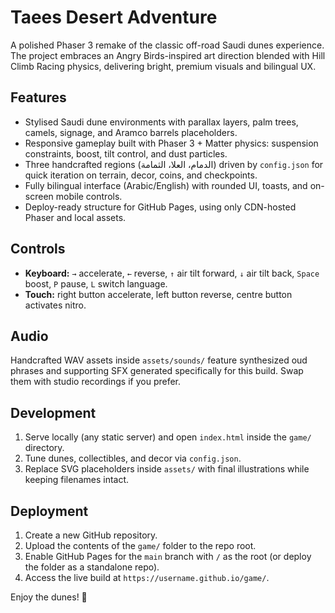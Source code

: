 # Taees Desert Adventure

A polished Phaser 3 remake of the classic off-road Saudi dunes experience. The project embraces an Angry Birds-inspired art direction blended with Hill Climb Racing physics, delivering bright, premium visuals and bilingual UX.

## Features
- Stylised Saudi dune environments with parallax layers, palm trees, camels, signage, and Aramco barrels placeholders.
- Responsive gameplay built with Phaser 3 + Matter physics: suspension constraints, boost, tilt control, and dust particles.
- Three handcrafted regions (الدمام، العلا، الثمامة) driven by `config.json` for quick iteration on terrain, decor, coins, and checkpoints.
- Fully bilingual interface (Arabic/English) with rounded UI, toasts, and on-screen mobile controls.
- Deploy-ready structure for GitHub Pages, using only CDN-hosted Phaser and local assets.

## Controls
- **Keyboard:** `→` accelerate, `←` reverse, `↑` air tilt forward, `↓` air tilt back, `Space` boost, `P` pause, `L` switch language.
- **Touch:** right button accelerate, left button reverse, centre button activates nitro.

## Audio
Handcrafted WAV assets inside `assets/sounds/` feature synthesized oud phrases and supporting SFX generated specifically for this build. Swap them with studio recordings if you prefer.

## Development
1. Serve locally (any static server) and open `index.html` inside the `game/` directory.
2. Tune dunes, collectibles, and decor via `config.json`.
3. Replace SVG placeholders inside `assets/` with final illustrations while keeping filenames intact.

## Deployment
1. Create a new GitHub repository.
2. Upload the contents of the `game/` folder to the repo root.
3. Enable GitHub Pages for the `main` branch with `/` as the root (or deploy the folder as a standalone repo).
4. Access the live build at `https://username.github.io/game/`.

Enjoy the dunes! 🎉
